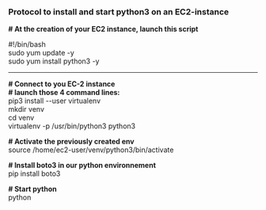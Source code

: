 ### Protocol to install and start python3 on an EC2-instance


**\# At the creation of your EC2 instance, launch this script**    
  
\#!/bin/bash  
sudo yum update -y  
sudo yum install python3 -y   


-----------------------------------------  

**\# Connect to you EC-2 instance**   
**\# launch those 4 command lines:**  
pip3 install --user virtualenv  
mkdir venv  
cd venv  
virtualenv -p /usr/bin/python3 python3  

**\# Activate the previously created env**  
source /home/ec2-user/venv/python3/bin/activate

**\# Install boto3 in our python environnement**  
pip install boto3

**\# Start python**  
python  
